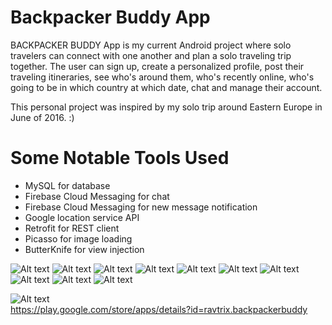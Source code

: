 # Backpacker Buddy App

BACKPACKER BUDDY App is my current Android project where solo travelers can connect with one another and plan a solo traveling trip together. </b>
The user can sign up, create a personalized profile, post their traveling itineraries, see who's around them, who's recently online, who's going to be in which country at which date, chat and manage their account. </b>

This personal project was inspired by my solo trip around Eastern Europe in June of 2016. :)

# Some Notable Tools Used </b>
* MySQL for database </b>
* Firebase Cloud Messaging for chat </b>
* Firebase Cloud Messaging for new message notification </b>
* Google location service API </b>
* Retrofit for REST client </b>
* Picasso for image loading </b>
* ButterKnife for view injection </b>


![Alt text](http://i.imgur.com/llBgwan.png)
![Alt text](http://i.imgur.com/23AlhoP.png)
![Alt text](http://i.imgur.com/YKbfE2S.png)
![Alt text](http://i.imgur.com/W5l2htI.png)
![Alt text](http://i.imgur.com/xLaXDBk.png)
![Alt text](http://i.imgur.com/VjAQoBk.png)
![Alt text](http://i.imgur.com/bGBJPb1.png)
![Alt text](http://i.imgur.com/sKuqpP2.png)
![Alt text](http://i.imgur.com/3vMaxAg.png)
![Alt text](http://i.imgur.com/p0L5oUv.png)

![Alt text](http://i.imgur.com/SQtmBDh.png)<br>
https://play.google.com/store/apps/details?id=ravtrix.backpackerbuddy
